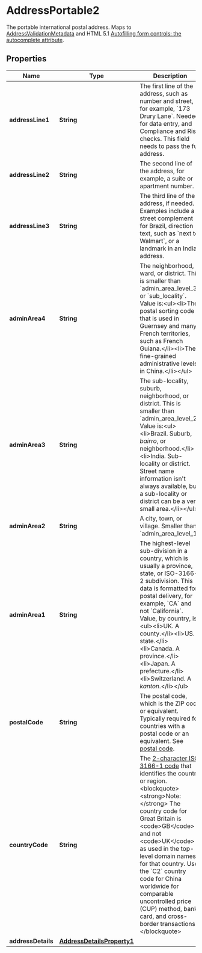

# AddressPortable2

The portable international postal address. Maps to [AddressValidationMetadata](https://github.com/googlei18n/libaddressinput/wiki/AddressValidationMetadata) and HTML 5.1 [Autofilling form controls: the autocomplete attribute](https://www.w3.org/TR/html51/sec-forms.html#autofilling-form-controls-the-autocomplete-attribute).

## Properties

| Name | Type | Description | Notes |
|------------ | ------------- | ------------- | -------------|
|**addressLine1** | **String** | The first line of the address, such as number and street, for example, &#x60;173 Drury Lane&#x60;. Needed for data entry, and Compliance and Risk checks. This field needs to pass the full address. |  [optional] |
|**addressLine2** | **String** | The second line of the address, for example, a suite or apartment number. |  [optional] |
|**addressLine3** | **String** | The third line of the address, if needed. Examples include a street complement for Brazil, direction text, such as &#x60;next to Walmart&#x60;, or a landmark in an Indian address. |  [optional] |
|**adminArea4** | **String** | The neighborhood, ward, or district. This is smaller than &#x60;admin_area_level_3&#x60; or &#x60;sub_locality&#x60;. Value is:&lt;ul&gt;&lt;li&gt;The postal sorting code that is used in Guernsey and many French territories, such as French Guiana.&lt;/li&gt;&lt;li&gt;The fine-grained administrative levels in China.&lt;/li&gt;&lt;/ul&gt; |  [optional] |
|**adminArea3** | **String** | The sub-locality, suburb, neighborhood, or district. This is smaller than &#x60;admin_area_level_2&#x60;. Value is:&lt;ul&gt;&lt;li&gt;Brazil. Suburb, *bairro*, or neighborhood.&lt;/li&gt;&lt;li&gt;India. Sub-locality or district. Street name information isn&#39;t always available, but a sub-locality or district can be a very small area.&lt;/li&gt;&lt;/ul&gt; |  [optional] |
|**adminArea2** | **String** | A city, town, or village. Smaller than &#x60;admin_area_level_1&#x60;. |  [optional] |
|**adminArea1** | **String** | The highest-level sub-division in a country, which is usually a province, state, or ISO-3166-2 subdivision. This data is formatted for postal delivery, for example, &#x60;CA&#x60; and not &#x60;California&#x60;. Value, by country, is:&lt;ul&gt;&lt;li&gt;UK. A county.&lt;/li&gt;&lt;li&gt;US. A state.&lt;/li&gt;&lt;li&gt;Canada. A province.&lt;/li&gt;&lt;li&gt;Japan. A prefecture.&lt;/li&gt;&lt;li&gt;Switzerland. A *kanton*.&lt;/li&gt;&lt;/ul&gt; |  [optional] |
|**postalCode** | **String** | The postal code, which is the ZIP code or equivalent. Typically required for countries with a postal code or an equivalent. See [postal code](https://en.wikipedia.org/wiki/Postal_code). |  [optional] |
|**countryCode** | **String** | The [2-character ISO 3166-1 code](https://raw.githubusercontent.com) that identifies the country or region.&lt;blockquote&gt;&lt;strong&gt;Note:&lt;/strong&gt; The country code for Great Britain is &lt;code&gt;GB&lt;/code&gt; and not &lt;code&gt;UK&lt;/code&gt; as used in the top-level domain names for that country. Use the &#x60;C2&#x60; country code for China worldwide for comparable uncontrolled price (CUP) method, bank card, and cross-border transactions.&lt;/blockquote&gt; |  |
|**addressDetails** | [**AddressDetailsProperty1**](AddressDetailsProperty1.md) |  |  [optional] |



